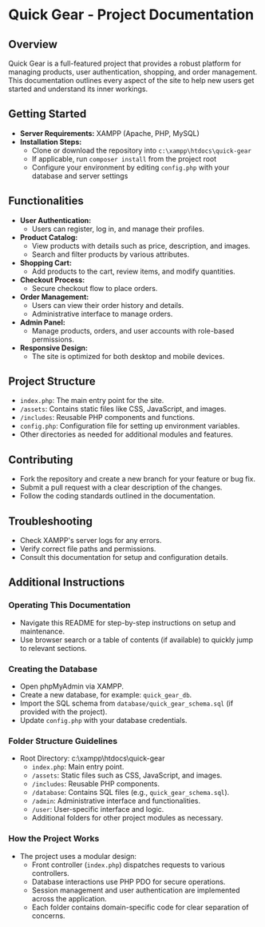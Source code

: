 # Quick Gear - Project Documentation

## Overview

Quick Gear is a full-featured project that provides a robust platform for managing products, user authentication, shopping, and order management. This documentation outlines every aspect of the site to help new users get started and understand its inner workings.

## Getting Started

- **Server Requirements:** XAMPP (Apache, PHP, MySQL)
- **Installation Steps:**
  - Clone or download the repository into `c:\xampp\htdocs\quick-gear`
  - If applicable, run `composer install` from the project root
  - Configure your environment by editing `config.php` with your database and server settings

## Functionalities

- **User Authentication:**
  - Users can register, log in, and manage their profiles.
- **Product Catalog:**
  - View products with details such as price, description, and images.
  - Search and filter products by various attributes.
- **Shopping Cart:**
  - Add products to the cart, review items, and modify quantities.
- **Checkout Process:**
  - Secure checkout flow to place orders.
- **Order Management:**
  - Users can view their order history and details.
  - Administrative interface to manage orders.
- **Admin Panel:**
  - Manage products, orders, and user accounts with role-based permissions.
- **Responsive Design:**
  - The site is optimized for both desktop and mobile devices.

## Project Structure

- `index.php`: The main entry point for the site.
- `/assets`: Contains static files like CSS, JavaScript, and images.
- `/includes`: Reusable PHP components and functions.
- `config.php`: Configuration file for setting up environment variables.
- Other directories as needed for additional modules and features.

## Contributing

- Fork the repository and create a new branch for your feature or bug fix.
- Submit a pull request with a clear description of the changes.
- Follow the coding standards outlined in the documentation.

## Troubleshooting

- Check XAMPP's server logs for any errors.
- Verify correct file paths and permissions.
- Consult this documentation for setup and configuration details.

## Additional Instructions

### Operating This Documentation

- Navigate this README for step-by-step instructions on setup and maintenance.
- Use browser search or a table of contents (if available) to quickly jump to relevant sections.

### Creating the Database

- Open phpMyAdmin via XAMPP.
- Create a new database, for example: `quick_gear_db`.
- Import the SQL schema from `database/quick_gear_schema.sql` (if provided with the project).
- Update `config.php` with your database credentials.

### Folder Structure Guidelines

- Root Directory: c:\xampp\htdocs\quick-gear
  - `index.php`: Main entry point.
  - `/assets`: Static files such as CSS, JavaScript, and images.
  - `/includes`: Reusable PHP components.
  - `/database`: Contains SQL files (e.g., `quick_gear_schema.sql`).
  - `/admin`: Administrative interface and functionalities.
  - `/user`: User-specific interface and logic.
  - Additional folders for other project modules as necessary.

### How the Project Works

- The project uses a modular design:
  - Front controller (`index.php`) dispatches requests to various controllers.
  - Database interactions use PHP PDO for secure operations.
  - Session management and user authentication are implemented across the application.
  - Each folder contains domain-specific code for clear separation of concerns.
